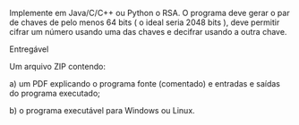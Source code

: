 Implemente em Java/C/C++ ou Python o RSA. O programa deve gerar o par de chaves de pelo menos 64 bits ( o ideal seria 2048 bits ), deve permitir cifrar um número usando uma das chaves e decifrar usando a outra chave.

Entregável

Um arquivo ZIP contendo:

a) um PDF explicando o programa fonte (comentado) e entradas e saídas do programa executado;

b) o programa executável para Windows ou Linux.
